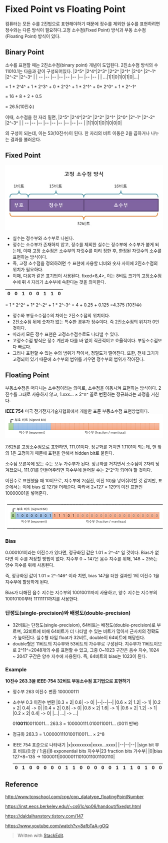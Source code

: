 ﻿# Fixed Point vs Floating Point

컴퓨터는 모든 수를 2진법으로 표현해야하기 때문에 정수를 제외한 실수를 표현하려면 정수와는 다른 방식이 필요하다.고정 소수점(Fixed Point) 방식과 부동 소수점(Floating Point) 방식이 있다.
## Binary Point
소수를 표현할 때는 2진소수점(binary point) 개념이 도입된다. 2진소수점 방식의 수 11010.1는 다음과 같이 구성되어있다.
|2^5^ |2^4^|2^3^ |2^2^ |2^1^ |2^0^ |2^-1^ |2^-2^ |2^-3^ |
| -- |-- |-- |-- |-- |-- |-- |-- |-- |
| ...|1|1|0|1|0|1|0|...|

= 1 * 2^4^  + 1 * 2^3^ + 0 * 2^2^ + 1 * 2^1^  + 0* 2^0^ + 1 * 2^-1^

= 16 + 8 + 2 + 0.5

= 26.5(10진수)

이때, 소수점을 한 자리 밀면,
|2^5^ |2^4^|2^3^ |2^2^ |2^1^ |2^0^ |2^-1^ |2^-2^ |2^-3^ |
| -- |-- |-- |-- |-- |-- |-- |-- |-- |
|1|1|0|1|0|1|0|0|0| 

의 구성이 되는데, 이는 53(10진수)이 된다. 한 자리의 비트 이동은 2을 곱하거나 나누는 결과를 불러온다.

## Fixed Point
![32비트 실수](/sejigner/img/systems_1.4/point/1.jpg)

- 실수는 정수부와 소수부로 나뉜다. 
- 정수는 소수부가 존재하지 않고, 정수를 제외한 실수는 정수부에 소수부가 붙게 되는데, 이때 고정 소수점은 소수부의 자릿수를 미리 정한 후, 한정된 자릿수의 소수를 표현하는 방식이다. 
- 즉, 고정 소수점을 정의하려면 수 표현에 사용할 너비와 숫자 사이에 2진소수점의 위치가 필요하다. 
- 이때, 다음과 같은 표기법이 사용된다. fixed<8,4>, 이는 8비트 크기의 고정소수점 수에 뒤 4 자리가 소수부에 속한다는 것을 의미한다. 

|0|0|1|0|0|1|1|0|
|--|--|--|--|--|--|--|--|

= 1 * 2^2^  + 1* 2^-2^ + 1 * 2^-3^
= 4 + 0.25 + 0.125
=4.375 (10진수)

- 정수와 부동소수점수의 차이는 2진소수점의 위치이다. 
- 2진소수점 뒤에 숫자가 없는 특수한 경우가 정수이다. 즉 2진소수점의 위치가 0인 것이다. 
- 따라서 모든 정수 표현은 고정소수점수로도 나타낼 수 있다. 
- 고정소수점 방식은 정수 계산과 다를 바 없이 직관적이고 효율적이다. 부동소수점보다 빠르다. 
- 그러나 표현할 수 있는 수의 범위가 작아서, 정밀도가 떨어진다. 또한, 전체 크기가 고정되어 있기 때문에 소수부의 범위를 키우면 정수부의 범위가 작아진다.

## Floating Point
부동소수점은 떠다니는 소수점이라는 의미로, 소수점을 이동시켜 표현하는 방식이다. 2진수를 그대로 사용하지 않고, 1.xxx... × 2^n^ 꼴로 변환하는 정규화라는 과정을 거친다.

**IEEE 754**
미국 전기전자기술자협회에서 개발한 표준 부동소수점 표현방법이다.
![IEEE](/sejigner/img/systems_1.4/point/2.jpg)

7.625를 고정소수점으로 표현하면, 111.01이다. 정규화를 거치면 1.1101이 되는데, 맨 앞의 1은 고정이기 때문에 표현을 안해서 hidden bit로 불린다. 

소수점 오른쪽에 있는 수는 모두 가수부가 된다. 정규화를 거치면서 소수점이 2자리 당겨졌으니, 111.01를 만들어주려면 지수부에 들어갈 수는 2^2^가 되어야 할 것이다. 

이진수로 표현했을 때 10이므로, 지수부에 2(십진, 이진 10)을 넣어줘야할 것 같지만, 표준에서는 이에 bias 값 127을 더해준다. 따라서 2+127 = 129의 이진 표현인 10000001을 넣어준다.

![IEEE](/sejigner/img/systems_1.4/point/3.jpg)

### Bias
0.000101이라는 이진수가 있다면, 정규화된 값은 1.01 × 2^-4^ 일 것이다. Bias가 없다면 이 수를 저장할 방법이 없다. 지수부 0 ~ 147은 음수 지수를 위해, 148 ~ 255는 양수 지수를 위해 사용된다. 

즉, 정규화된 값이 1.01 × 2^-146^ 이라 치면, bias 147을 더한 결과인 1의 이진수 1을 지수부에 할당하게 된다. 

Bias가 더해진 음수 지수는 지수부의 10010011까지 사용하고, 양수 지수는 지수부의 10010100부터 11111111까지를 사용한다.

### 단정도(single-precision)와 배정도(double-precision)
- 32비트는 단정도(single-precision), 64비트는 배정도(double-precision)로 부르며, 32비트에 비해 64비트가 더 나타낼 수 있는 비트가 많아서 근사치의 정확도가 높아진다. 실수형 타입 float가 32비트, double이 64비트에 해당한다. 
- double형은 11비트의 지수부와 53비트의 가수부로 구성된다. 지수부가 11비트이므로 2^11^=2048개의 수를 표현할 수 있고, 그중 0~1023 구간은 음수 지수, 1024 ~ 2047 구간은 양수 지수에 사용된다. 즉, 64비트의 bias는 1023이 된다. 

### Example
**10진수 263.3을 IEEE-754 32비트 부동소수점 표기법으로 표현하기**
- 정수부 263 이진수 변환
	 100000111
- 소수부 0.3 이진수 변환
	|0.3 × 2| 0.6| -> 0|
	|--|--|--|
	|0.6 × 2| 1.2| -> 1|
	|0.2 × 2| 0.4| -> 0|
	|0.4 × 2| 0.8| -> 0|
	|0.8 × 2| 1.6| -> 1|
	|0.6 × 2| 1.2| -> 1|
	|0.2 × 2| 0.4| -> 0|
	|...| ...| -> ...|
	
	
	01**0011**00110011...
	263.3 = 100000111.0100110011... (0011 반복)

- 정규화
	263.3 = 1.000001110100110011... × 2^8

- IEEE 754 표준으로 나타내기
	|x|xxxxxxxx|xxxx...xxxx|
	|--|--|--|
	|sign bit 부호 비트(0:양 / 1:음)|8 exponential bits 지수부|23 fraction bits 가수부|
	|0|bias 127+8=135 -> 1000011|00000111010011001100110|

	|0|1|0|0|0|0|0|1|1|0|0|0|0|0|1|1|1|0|1|0|0|1|1|0|0|1|1|0|0|1|1|0|
	|--|--|--|--|--|--|--|--|--|--|--|--|--|--|--|--|--|--|--|--|--|--|--|--|--|--|--|--|--|--|--|--|

## Reference
http://www.tcpschool.com/cpp/cpp_datatype_floatingPointNumber

https://inst.eecs.berkeley.edu//~cs61c/sp06/handout/fixedpt.html

https://daldalhanstory.tistory.com/147

https://www.youtube.com/watch?v=8afbTaA-gOQ

> Written with [StackEdit](https://stackedit.io/).
